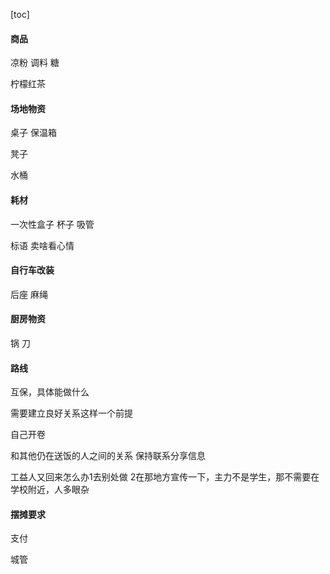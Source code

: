 

[toc]





#### 商品

凉粉 调料 糖

柠檬红茶

#### 场地物资

桌子 保温箱

凳子

水桶

#### 耗材

一次性盒子 杯子 吸管

标语 卖啥看心情

#### 自行车改装 

后座 麻绳

#### 厨房物资

锅 刀



#### 路线

互保，具体能做什么

需要建立良好关系这样一个前提



自己开卷 



和其他仍在送饭的人之间的关系 保持联系分享信息

工益人又回来怎么办1去别处做 2在那地方宣传一下，主力不是学生，那不需要在学校附近，人多眼杂





#### 摆摊要求

支付

城管































